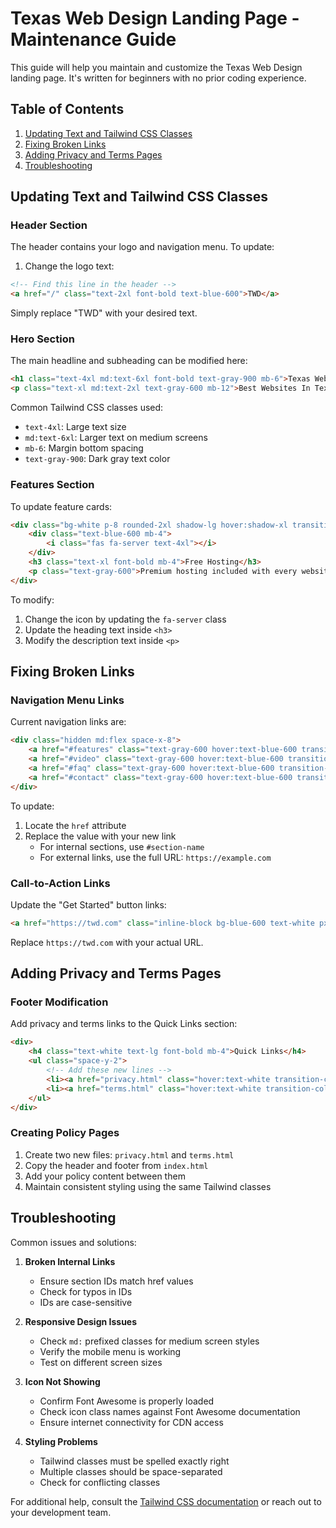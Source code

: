 # Texas Web Design Landing Page - Maintenance Guide

This guide will help you maintain and customize the Texas Web Design landing page. It's written for beginners with no prior coding experience.

## Table of Contents
1. [Updating Text and Tailwind CSS Classes](#updating-text-and-tailwind-css-classes)
2. [Fixing Broken Links](#fixing-broken-links)
3. [Adding Privacy and Terms Pages](#adding-privacy-and-terms-pages)
4. [Troubleshooting](#troubleshooting)

## Updating Text and Tailwind CSS Classes

### Header Section
The header contains your logo and navigation menu. To update:

1. Change the logo text:
```html
<!-- Find this line in the header -->
<a href="/" class="text-2xl font-bold text-blue-600">TWD</a>
```
Simply replace "TWD" with your desired text.

### Hero Section
The main headline and subheading can be modified here:
```html
<h1 class="text-4xl md:text-6xl font-bold text-gray-900 mb-6">Texas Web Design</h1>
<p class="text-xl md:text-2xl text-gray-600 mb-12">Best Websites In Texas</p>
```

Common Tailwind CSS classes used:
- `text-4xl`: Large text size
- `md:text-6xl`: Larger text on medium screens
- `mb-6`: Margin bottom spacing
- `text-gray-900`: Dark gray text color

### Features Section
To update feature cards:
```html
<div class="bg-white p-8 rounded-2xl shadow-lg hover:shadow-xl transition-shadow duration-300">
    <div class="text-blue-600 mb-4">
        <i class="fas fa-server text-4xl"></i>
    </div>
    <h3 class="text-xl font-bold mb-4">Free Hosting</h3>
    <p class="text-gray-600">Premium hosting included with every website package at no additional cost.</p>
</div>
```

To modify:
1. Change the icon by updating the `fa-server` class
2. Update the heading text inside `<h3>`
3. Modify the description text inside `<p>`

## Fixing Broken Links

### Navigation Menu Links
Current navigation links are:
```html
<div class="hidden md:flex space-x-8">
    <a href="#features" class="text-gray-600 hover:text-blue-600 transition-colors duration-300">Features</a>
    <a href="#video" class="text-gray-600 hover:text-blue-600 transition-colors duration-300">Video</a>
    <a href="#faq" class="text-gray-600 hover:text-blue-600 transition-colors duration-300">FAQ</a>
    <a href="#contact" class="text-gray-600 hover:text-blue-600 transition-colors duration-300">Contact</a>
</div>
```

To update:
1. Locate the `href` attribute
2. Replace the value with your new link
   - For internal sections, use `#section-name`
   - For external links, use the full URL: `https://example.com`

### Call-to-Action Links
Update the "Get Started" button links:
```html
<a href="https://twd.com" class="inline-block bg-blue-600 text-white px-8 py-4 rounded-full">Start Your Project</a>
```
Replace `https://twd.com` with your actual URL.

## Adding Privacy and Terms Pages

### Footer Modification
Add privacy and terms links to the Quick Links section:
```html
<div>
    <h4 class="text-white text-lg font-bold mb-4">Quick Links</h4>
    <ul class="space-y-2">
        <!-- Add these new lines -->
        <li><a href="privacy.html" class="hover:text-white transition-colors duration-300">Privacy Policy</a></li>
        <li><a href="terms.html" class="hover:text-white transition-colors duration-300">Terms of Service</a></li>
    </ul>
</div>
```

### Creating Policy Pages
1. Create two new files: `privacy.html` and `terms.html`
2. Copy the header and footer from `index.html`
3. Add your policy content between them
4. Maintain consistent styling using the same Tailwind classes

## Troubleshooting

Common issues and solutions:

1. **Broken Internal Links**
   - Ensure section IDs match href values
   - Check for typos in IDs
   - IDs are case-sensitive

2. **Responsive Design Issues**
   - Check `md:` prefixed classes for medium screen styles
   - Verify the mobile menu is working
   - Test on different screen sizes

3. **Icon Not Showing**
   - Confirm Font Awesome is properly loaded
   - Check icon class names against Font Awesome documentation
   - Ensure internet connectivity for CDN access

4. **Styling Problems**
   - Tailwind classes must be spelled exactly right
   - Multiple classes should be space-separated
   - Check for conflicting classes

For additional help, consult the [Tailwind CSS documentation](https://tailwindcss.com/docs) or reach out to your development team.
